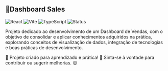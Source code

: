 ## 🚀Dashboard Sales

![React](https://img.shields.io/badge/React-20232A?style=for-the-badge&logo=react&logoColor=61DAFB)
![Vite](https://img.shields.io/badge/Vite-646CFF?style=for-the-badge&logo=vite&logoColor=FFD62E)
![TypeScript](https://img.shields.io/badge/TypeScript-007ACC?style=for-the-badge&logo=typescript&logoColor=white)
![Status](https://img.shields.io/badge/Status-Em%20andamento-yellow?style=for-the-badge)

Projeto dedicado ao desenvolvimento de um Dashboard de Vendas, com o objetivo de consolidar e aplicar conhecimentos adquiridos na prática, explorando conceitos de visualização de dados, integração de tecnologias e boas práticas de desenvolvimento.

🔹 Projeto criado para aprendizado e prática! 🚀 Sinta-se à vontade para contribuir ou sugerir melhorias. 😊
